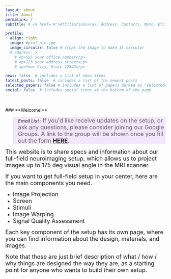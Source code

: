 ```yaml
---
layout: about
title: About
permalink: /
subtitle: # <a href='#'>Affiliations</a>. Address. Contacts. Moto. Etc.

profile:
  align: right
  image: #prof_pic.jpg
  image_circular: false # crops the image to make it circular
  # address: >
    # <p>555 your office number</p>
    # <p>123 your address street</p>
    # <p>Your City, State 12345</p>

news: false  # includes a list of news items
latest_posts: false  # includes a list of the newest posts
selected_papers: false # includes a list of papers marked as "selected={true}"
social: false  # includes social icons at the bottom of the page
---
```



<br>
### **Welcome!**

<blockquote style="background-color: #f2e6ff;">
<strong><em>Email List</em></strong> : 
<span style="font-size: 18px;">
If you'd like receive updates on the setup, or ask any questions, please consider joining our Google Groups. A link to the group will be shown once you fill out the form <a href = "https://forms.gle/mDy1PMJv11Trk1uW8"><strong>HERE</strong></a>.
</span>
</blockquote>
<!-- #F0F0F0 cce6ff f2e6ff -->


<!-- <br> -->
<span style="font-size: 18px;"> This website is to share specs and information about our full-field neuroimaging setup, which allows us to project images up to 175 deg visual angle in the MRI scanner. </span>
<!-- #### This website is to share specs and information about our full-field neuroimaging setup, which allows us to project images up to 175 deg visual angle in the MRI scanner.  -->

<!-- <br> -->
<span style="font-size: 18px;"> If you want to get full-field setup in your center, here are the main components you need. </span>
- <span style="font-size: 18px;"> Image Projection </span>
- <span style="font-size: 18px;"> Screen </span>
- <span style="font-size: 18px;"> Stimuli </span>
- <span style="font-size: 18px;"> Image Warping </span>
- <span style="font-size: 18px;"> Signal Quality Assessment </span>

<!-- <br> -->
<span style="font-size: 18px;"> Each key component of the setup has its own page, where you can find information about the design, materials, and images. </span>

<!-- <br>  -->
<span style="font-size: 18px;"> Note that these are just brief description of what / how / why things are designed the way they are, as a starting point for anyone who wants to build their own setup. </span>

 
